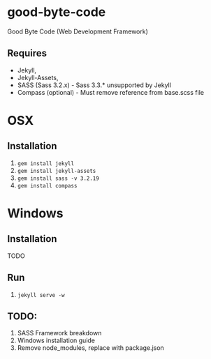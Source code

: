 good-byte-code
==============

Good Byte Code (Web Development Framework)

## Requires 
- Jekyll, 
- Jekyll-Assets, 
- SASS (Sass 3.2.x) - Sass 3.3.* unsupported by Jekyll
- Compass (optional) - Must remove reference from base.scss file

# OSX
## Installation
1. `gem install jekyll` 
2. `gem install jekyll-assets`
3. `gem install sass -v 3.2.19`
4. `gem install compass`


# Windows
## Installation
TODO

## Run
1. `jekyll serve -w`

## TODO:
1. SASS Framework breakdown
2. Windows installation guide
3. Remove node_modules, replace with package.json

